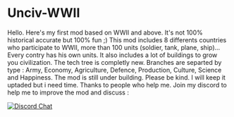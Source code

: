 # Unciv-WWII
Hello. Here's my first mod based on WWII and above. It's not 100% historical accurate but 100% fun ;)
This mod includes 8 differents countries who participate to WWII, more than 100 units (soldier, tank, plane, ship)...
Every contry has his own units. It also includes a lot of buildings to grow you civilization. The tech tree is completly new. Branches are separted by type : 
Army, Economy, Agriculture, Defence, Production, Culture, Science and Happiness.
The mod is still under building. Please be kind. I will keep it uptaded but i need time. Thanks to people who help me.
Join my discord to help me to improve the mod and discuss :

[![Discord Chat](https://img.shields.io/discord/538409051432812554.svg)](https://discord.gg/QzmEEWV)
